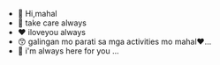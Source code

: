 - 👋 Hi,mahal
- 🤗 take care always 
- ❤ iloveyou always
- 😙 galingan mo parati sa mga activities mo mahal❤...
- 🤗 i'm always here for you ...


